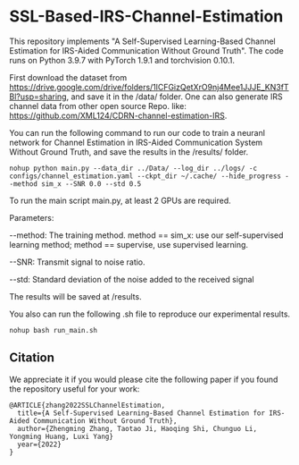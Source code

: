 # SSL-Based-IRS-Channel-Estimation

This repository implements "A Self-Supervised Learning-Based Channel Estimation for IRS-Aided Communication Without Ground Truth". 
The code runs on Python 3.9.7 with PyTorch 1.9.1 and torchvision 0.10.1.


First download the dataset from https://drive.google.com/drive/folders/1lCFGizQetXrO9nj4Mee1JJJE_KN3fTBl?usp=sharing, and save it in the /data/ folder.
One can also generate IRS channel data from other open source Repo. like: https://github.com/XML124/CDRN-channel-estimation-IRS.

You can run the following command to run our code to train a neuranl network for Channel Estimation in IRS-Aided Communication System Without Ground Truth, and save the results in the /results/ folder.

`nohup python main.py --data_dir ../Data/ --log_dir ../logs/ -c configs/channel_estimation.yaml --ckpt_dir ~/.cache/ --hide_progress --method sim_x --SNR 0.0 --std 0.5 `

To run the main script main.py, at least 2 GPUs are required.

Parameters:

--method: The training method. method == sim_x: use our self-supervised learning method; method == supervise, use supervised learning.

--SNR: Transmit signal to noise ratio.

--std: Standard deviation of the noise added to the received signal


The results will be saved at /results.

You also can run the following .sh file to reproduce our experimental results.

`nohup bash run_main.sh`

## Citation

We appreciate it if you would please cite the following paper if you found the repository useful for your work:

```
@ARTICLE{zhang2022SSLChannelEstimation,
  title={A Self-Supervised Learning-Based Channel Estimation for IRS-Aided Communication Without Ground Truth},
  author={Zhengming Zhang, Taotao Ji, Haoqing Shi, Chunguo Li, Yongming Huang, Luxi Yang}
  year={2022}
}
```


